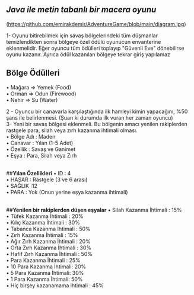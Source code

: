 ## *Java ile metin tabanlı bir macera oyunu*
(https://github.com/emirakdemir/AdventureGame/blob/main/diagram.jpg) <br/>

1- Oyunu bitirebilmek için savaş bölgelerindeki tüm düşmanlar temizlendikten sonra bölgeye özel ödülü oyunucun envanterine eklenmelidir. Eğer oyuncu tüm ödülleri toplayıp "Güvenli Eve" dönebilirse oyunu kazanır. Ayrıca ödül kazanılan bölgeye tekrar giriş yapılamaz
<br/>
## **Bölge Ödülleri**
• Mağara => Yemek (Food) <br/>
• Orman => Odun (Firewood) <br/>
• Nehir => Su (Water) <br/>

2 - Oyuncu bir canavarla karşılaştığında ilk hamleyi kimin yapacağını, %50 şans ile belirlenmesi. (Şuan ki durumda ilk vuran her zaman oyuncu)<br/>
3- Yeni bir savaş bölgesi eklenmeli. Bu bölgenin amacı yenilen rakiplerden rastgele para, silah veya zırh kazanma ihtimali olması.<br/>
• Bölge Adı : Maden <br/>
• Canavar : Yılan (1-5 Adet) <br/>
• Özellik : Savaş ve Ganimet  <br/>
• Eşya : Para, Silah veya Zırh <br/>
 <br/>
 
##**Yılan Özellikleri**
• ID : 4 <br/>
• HASAR : Rastgele (3 ve 6 arası) <br/>
• SAĞLIK :12 <br/>
• PARA : Yok (Onun yerine eşya kazanma ihtimali) <br/>
<br/>

##**Yenilen bir rakiplerden düşen eşyalar**
• Silah Kazanma İhtimali : 15% <br/>
• Tüfek Kazanma İhtimali : 20% <br/>
• Kılıç Kazanma İhtimali : 30% <br/>
• Tabanca Kazanma İhtimali : 50% <br/>
• Zırh Kazanma İhtimali : 15% <br/>
• Ağır Zırh Kazanma İhtimali : 20% <br/>
• Orta Zırh Kazanma İhtimali : 30% <br/>
• Hafif Zırh Kazanma İhtimali : 50% <br/>
• Para Kazanma İhtimali : 25% <br/>
• 10 Para Kazanma İhtimali: 20% <br/>
• 5 Para Kazanma İhtimali: 30% <br/>
• 1 Para Kazanma İhtimali: 50% <br/> 
• Hiç birşey kazanamama ihtimali : 45% <br/>
